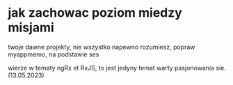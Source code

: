 # jak zachowac poziom miedzy misjami
twoje dawne projekty, nie wszystko napewno rozumiesz, popraw myappmemo, na podstawie ses

wierze w tematy ngRx et RxJS, to jest jedyny temat warty pasjonowania sie. (13.05.2023)